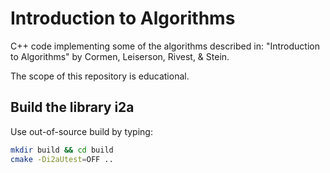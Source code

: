 # Introduction to Algorithms

C++ code implementing some of the algorithms described in:
"Introduction to Algorithms" by Cormen, Leiserson, Rivest, &amp; Stein.

The scope of this repository is educational.

## Build the library i2a

Use out-of-source build by typing:
```bash
mkdir build && cd build
cmake -Di2aUtest=OFF ..
```
